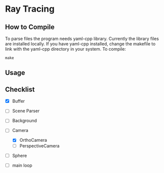 # Ray Tracing

## How to Compile

To parse files the program needs yaml-cpp library. Currently the library files
are installed locally. If you have yaml-cpp installed, change the makefile to
link with the yaml-cpp directory in your system. To compile:
```
make
```

## Usage



## Checklist

- [x] Buffer
- [ ] Scene Parser 
- [ ] Background
- [ ] Camera
  - [x] OrthoCamera
  - [ ] PerspectiveCamera
- [ ] Sphere
- [ ] main loop

